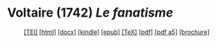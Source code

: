 # Voltaire (1742)  <em>Le fanatisme</em> 

<header> <a target="_blank" title="Source XML/TEI" class="mime48 tei" href="https://hurlus.github.io/tei/voltaire1741_fanatisme.xml">[TEI]</a>  <a target="_blank" title="HTML une page" class="mime48 html" href="https://hurlus.github.io/voltaire1741_fanatisme/voltaire1741_fanatisme.html">[html]</a>  <a target="_blank" title="Bureautique (LibreOffice, MS.Word)" class="mime48 docx" href="https://hurlus.github.io/voltaire1741_fanatisme/voltaire1741_fanatisme.docx">[docx]</a>  <a target="_blank" title="Amazon.kindle" class="mime48 mobi" href="https://hurlus.github.io/voltaire1741_fanatisme/voltaire1741_fanatisme.mobi">[kindle]</a>  <a target="_blank" title="EPUB, pour liseuses et téléphones" class="mime48 epub" href="https://hurlus.github.io/voltaire1741_fanatisme/voltaire1741_fanatisme.epub">[epub]</a>  <a target="_blank" title="LaTeX" class="mime48 tex" href="https://hurlus.github.io/voltaire1741_fanatisme/voltaire1741_fanatisme.tex">[TeX]</a>  <a target="_blank" title="PDF à imprimer, A4 2 colonnes" class="mime48 pdf" href="https://hurlus.github.io/voltaire1741_fanatisme/voltaire1741_fanatisme.pdf">[pdf]</a>  <a target="_blank" title="PDF à lire, A5 une colonne" class="mime48 a5" href="https://hurlus.github.io/voltaire1741_fanatisme/voltaire1741_fanatisme_a5.pdf">[pdf a5]</a>  <a target="_blank" title="Brochure à agrafer, pdf imposé pour imprimante recto/verso" class="mime48 brochure" href="https://hurlus.github.io/voltaire1741_fanatisme/voltaire1741_fanatisme_brochure.pdf">[brochure]</a> </header>
